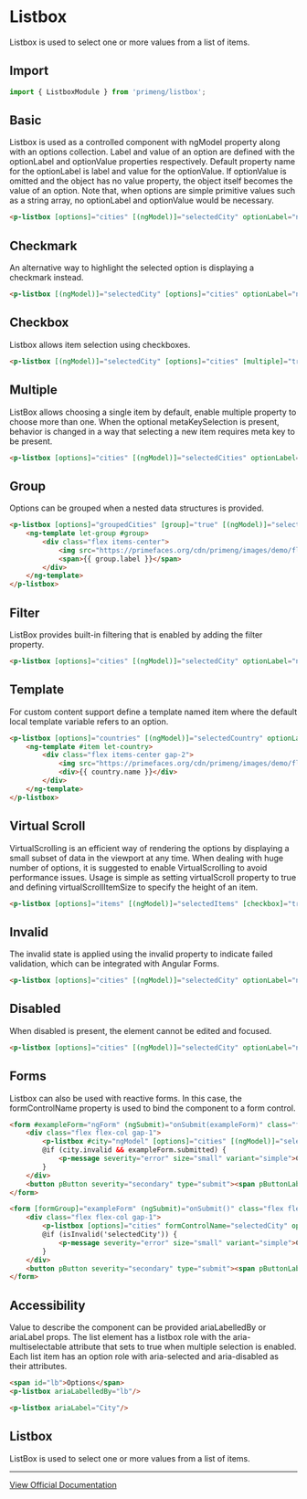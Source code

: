# Listbox

Listbox is used to select one or more values from a list of items.

## Import

```typescript
import { ListboxModule } from 'primeng/listbox';
```

## Basic

Listbox is used as a controlled component with ngModel property along with an options collection. Label and value of an option are defined with the optionLabel and optionValue properties respectively. Default property name for the optionLabel is label and value for the optionValue. If optionValue is omitted and the object has no value property, the object itself becomes the value of an option. Note that, when options are simple primitive values such as a string array, no optionLabel and optionValue would be necessary.

```html
<p-listbox [options]="cities" [(ngModel)]="selectedCity" optionLabel="name" class="w-full md:w-56" />
```

## Checkmark

An alternative way to highlight the selected option is displaying a checkmark instead.

```html
<p-listbox [(ngModel)]="selectedCity" [options]="cities" optionLabel="name" [checkmark]="true" [highlightOnSelect]="false" class="w-full md:w-56"/>
```

## Checkbox

Listbox allows item selection using checkboxes.

```html
<p-listbox [(ngModel)]="selectedCity" [options]="cities" [multiple]="true" [checkbox]="true" optionLabel="name" class="w-full md:w-56" />
```

## Multiple

ListBox allows choosing a single item by default, enable multiple property to choose more than one. When the optional metaKeySelection is present, behavior is changed in a way that selecting a new item requires meta key to be present.

```html
<p-listbox [options]="cities" [(ngModel)]="selectedCities" optionLabel="name" [multiple]="true" [metaKeySelection]="false" class="w-full md:w-56" />
```

## Group

Options can be grouped when a nested data structures is provided.

```html
<p-listbox [options]="groupedCities" [group]="true" [(ngModel)]="selectedCountry" class="w-full md:w-56">
    <ng-template let-group #group>
        <div class="flex items-center">
            <img src="https://primefaces.org/cdn/primeng/images/demo/flag/flag_placeholder.png" [class]="'mr-2 flag flag-' + group.value" style="width: 20px" />
            <span>{{ group.label }}</span>
        </div>
    </ng-template>
</p-listbox>
```

## Filter

ListBox provides built-in filtering that is enabled by adding the filter property.

```html
<p-listbox [options]="cities" [(ngModel)]="selectedCity" optionLabel="name" [filter]="true" class="w-full md:w-56" />
```

## Template

For custom content support define a template named item where the default local template variable refers to an option.

```html
<p-listbox [options]="countries" [(ngModel)]="selectedCountry" optionLabel="name" class="w-full md:w-56">
    <ng-template #item let-country>
        <div class="flex items-center gap-2">
            <img src="https://primefaces.org/cdn/primeng/images/demo/flag/flag_placeholder.png" [class]="'flag flag-' + country.code.toLowerCase()" style="width: 18px" />
            <div>{{ country.name }}</div>
        </div>
    </ng-template>
</p-listbox>
```

## Virtual Scroll

VirtualScrolling is an efficient way of rendering the options by displaying a small subset of data in the viewport at any time. When dealing with huge number of options, it is suggested to enable VirtualScrolling to avoid performance issues. Usage is simple as setting virtualScroll property to true and defining virtualScrollItemSize to specify the height of an item.

```html
<p-listbox [options]="items" [(ngModel)]="selectedItems" [checkbox]="true" [filter]="true" [selectAll]="selectAll" optionLabel="label" [virtualScroll]="true" [virtualScrollItemSize]="40" [multiple]="true" [metaKeySelection]="false" (onSelectAllChange)="onSelectAllChange($event)" (onChange)="onChange($event)" scrollHeight="250px" [striped]="true" class="w-full md:w-56" />
```

## Invalid

The invalid state is applied using the ⁠invalid property to indicate failed validation, which can be integrated with Angular Forms.

```html
<p-listbox [options]="cities" [(ngModel)]="selectedCity" optionLabel="name" class="w-full md:w-56" [invalid]="selectedCity === undefined" />
```

## Disabled

When disabled is present, the element cannot be edited and focused.

```html
<p-listbox [options]="cities" [(ngModel)]="selectedCity" optionLabel="name" [disabled]="true" class="w-full md:w-56" />
```

## Forms

Listbox can also be used with reactive forms. In this case, the formControlName property is used to bind the component to a form control.

```html
<form #exampleForm="ngForm" (ngSubmit)="onSubmit(exampleForm)" class="flex justify-center flex-col gap-4 md:w-56">
    <div class="flex flex-col gap-1">
        <p-listbox #city="ngModel" [options]="cities" [(ngModel)]="selectedCity" optionLabel="name" class="w-full md:w-56" [invalid]="city.invalid && exampleForm.submitted" name="city" required />
        @if (city.invalid && exampleForm.submitted) {
            <p-message severity="error" size="small" variant="simple">City is required.</p-message>
        }
    </div>
    <button pButton severity="secondary" type="submit"><span pButtonLabel>Submit</span></button>
</form>
```

```html
<form [formGroup]="exampleForm" (ngSubmit)="onSubmit()" class="flex flex-col gap-4 sm:w-56">
    <div class="flex flex-col gap-1">
        <p-listbox [options]="cities" formControlName="selectedCity" optionLabel="name" class="w-full md:w-56" [invalid]="isInvalid('selectedCity')" />
        @if (isInvalid('selectedCity')) {
            <p-message severity="error" size="small" variant="simple">City is required.</p-message>
        }
    </div>
    <button pButton severity="secondary" type="submit"><span pButtonLabel>Submit</span></button>
</form>
```

## Accessibility

Value to describe the component can be provided ariaLabelledBy or ariaLabel props. The list element has a listbox role with the aria-multiselectable attribute that sets to true when multiple selection is enabled. Each list item has an option role with aria-selected and aria-disabled as their attributes.

```html
<span id="lb">Options</span>
<p-listbox ariaLabelledBy="lb"/>

<p-listbox ariaLabel="City"/>
```

## Listbox

ListBox is used to select one or more values from a list of items.

---

[View Official Documentation](https://primeng.org/listbox)
